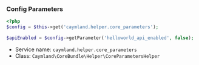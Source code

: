 ### Config Parameters
```php
<?php 
$config = $this->get('caymland.helper.core_parameters');

$apiEnabled = $config->getParameter('helloworld_api_enabled', false);
```

* Service name: `caymland.helper.core_parameters`
* Class: `Caymland\CoreBundle\Helper\CoreParametersHelper`
